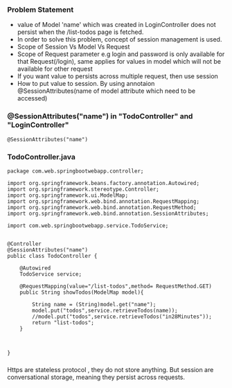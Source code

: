 
### Problem Statement
- value of Model 'name' which was created in LoginController does not persist when the /list-todos page is fetched.
- In order to solve this problem, concept of session management is used.
- Scope of Session Vs Model Vs Request
- Scope of Request parameter e.g login and password is only available for that Request(/login), same applies for values in model which will not be available for other request
- If you want value to persists across multiple request, then use session
- How to put value to session. By using annotaion @SessionAttributes(name of model attribute which need to be accessed)

### @SessionAttributes("name") in "TodoController" and "LoginController"
```
@SessionAttributes("name")
```
### TodoController.java
```
package com.web.springbootwebapp.controller;

import org.springframework.beans.factory.annotation.Autowired;
import org.springframework.stereotype.Controller;
import org.springframework.ui.ModelMap;
import org.springframework.web.bind.annotation.RequestMapping;
import org.springframework.web.bind.annotation.RequestMethod;
import org.springframework.web.bind.annotation.SessionAttributes;

import com.web.springbootwebapp.service.TodoService;


@Controller
@SessionAttributes("name")
public class TodoController {

	@Autowired
	TodoService service;
	
	@RequestMapping(value="/list-todos",method= RequestMethod.GET)	
	public String showTodos(ModelMap model){	
		
		String name = (String)model.get("name");
		model.put("todos",service.retrieveTodos(name));
		//model.put("todos",service.retrieveTodos("in28Minutes"));
		return "list-todos";
	}
	
	
	
}

```
###
Https are stateless protocol , they do not store anything. But session are conversational storage, meaning they persist across requests.
